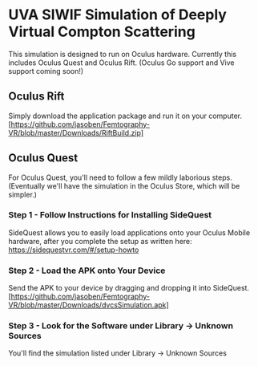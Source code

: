 # UVA SIWIF Simulation of Deeply Virtual Compton Scattering

This simulation is designed to run on Oculus hardware. Currently this includes Oculus Quest and Oculus Rift. (Oculus Go support and Vive support coming soon!)

## Oculus Rift

Simply download the application package and run it on your computer. [https://github.com/jasoben/Femtography-VR/blob/master/Downloads/RiftBuild.zip]

## Oculus Quest

For Oculus Quest, you'll need to follow a few mildly laborious steps. (Eventually we'll have the simulation in the Oculus Store, which will be simpler.) 

### Step 1 - Follow Instructions for Installing SideQuest

SideQuest allows you to easily load applications onto your Oculus Mobile hardware, after you complete the setup as written here: https://sidequestvr.com/#/setup-howto 

### Step 2 - Load the APK onto Your Device

Send the APK to your device by dragging and dropping it into SideQuest. [https://github.com/jasoben/Femtography-VR/blob/master/Downloads/dvcsSimulation.apk]

### Step 3 - Look for the Software under Library -> Unknown Sources

You'll find the simulation listed under Library -> Unknown Sources
